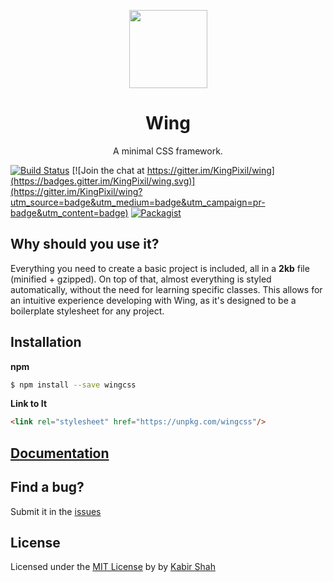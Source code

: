 <p align="center"><a href="http://usewing.ml" target="_blank"><img width="125"src="https://github.com/KingPixil/wing/raw/gh-pages/img/Wing.png"></a></p>

<h1 align="center">Wing</h1>

<p align="center">A minimal CSS framework.</p>

[![Build Status](https://travis-ci.org/KingPixil/wing.svg?branch=master)](https://travis-ci.org/KingPixil/wing)
[![Join the chat at https://gitter.im/KingPixil/wing](https://badges.gitter.im/KingPixil/wing.svg)](https://gitter.im/KingPixil/wing?utm_source=badge&utm_medium=badge&utm_campaign=pr-badge&utm_content=badge) [![Packagist](https://img.shields.io/packagist/l/doctrine/orm.svg?maxAge=2592000)]()

## Why should you use it?

Everything you need to create a basic project is included, all in a **2kb** file (minified + gzipped). On top of that, almost everything is styled automatically, without the need for learning specific classes. This allows for an intuitive experience developing with Wing, as it's designed to be a boilerplate stylesheet for any project.

## Installation

**npm**

```sh
$ npm install --save wingcss
```

**Link to It**

```html
<link rel="stylesheet" href="https://unpkg.com/wingcss"/>
```

## [Documentation](http://usewing.ml/)

## Find a bug?

Submit it in the [issues](https://github.com/KingPixil/wing/issues)

## License

Licensed under the [MIT License](http://kingpixil.github.io/license) by by [Kabir Shah](http://kabir.ml)
